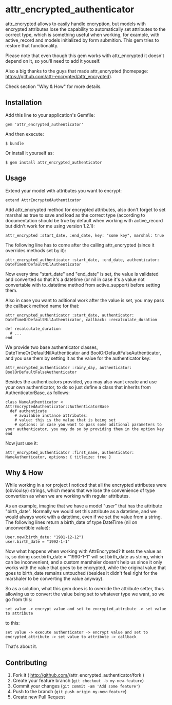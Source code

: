 # attr_encrypted_authenticator

attr_encrypted allows to easily handle encryption, but models with encrypted attributes lose the capability to automatically set attributes to the correct type, which is something useful when working, for example, with active_record and models initialized by form submition. This gem tries to restore that functionality.

Please note that even though this gem works with attr_encrypted it doesn't depend on it, so you'll need to add it youself.

Also a big thanks to the guys that made attr_encrypted (homepage: https://github.com/attr-encrypted/attr_encrypted).

Check section "Why & How" for more details.

## Installation

Add this line to your application's Gemfile:

    gem 'attr_encrypted_authenticator'

And then execute:

    $ bundle

Or install it yourself as:

    $ gem install attr_encrypted_authenticator

## Usage

Extend your model with attributes you want to encrypt:

    extend AttrEncryptedAuthenticator

Add attr_encrypted method for encrypted attributes, also don't forget to set marshal as true to save and load as the correct type (according to documentation should be true by default when working with active_record but didn't work for me using version 1.2.1):

    attr_encrypted :start_date, :end_date, key: "some key", marshal: true

The following line has to come after the calling attr_encrypted (since it overrides methods set by it):

    attr_encrypted_authenticator :start_date, :end_date, authenticator: DateTimeOrDefaultNilAuthenticator

Now every time "start_date" and "end_date" is set, the value is validated and converted so that it's a datetime (or nil in case it's a value not convertable with to_datetime method from active_support) before setting them.

Also in case you want to aditional work after the value is set, you may pass the callback method name for that:

    attr_encrypted_authenticator :start_date, authenticator: DateTimeOrDefaultNilAuthenticator, callback: :recalculate_duration

    def recalculate_duration
      # ...
    end

We provide two base authenticator classes, DateTimeOrDefaultNilAuthenticator and BoolOrDefaultFalseAuthenticator, and you use them by setting it as the value for the authenticator key:

    attr_encrypted_authenticator :rainy_day, authenticator: BoolOrDefaultFalseAuthenticator

Besides the authenticators provided, you may also want create and use your own authenticator, to do so just define a class that inherits from AuthenticatorBase, as follows:

    class NameAuthenticator < AttrEncryptedAuthenticator::AuthenticatorBase
      def authenticate
        # available instance attributes:
        # value: this is the value that is being set
        # options: in case you want to pass some aditional parameters to your authenticator, you may do so by providing them in the option key
    end

Now just use it:

    attr_encrypted_authenticator :first_name, authenticator: NameAuthenticator, options: { titleize: true }

## Why & How

While working in a ror project I noticed that all the encrypted attributes were (obvioulsy) strings, which means that we lose the convenience of type convertion as when we are working with regular attributes.

As an example, imagine that we have a model "user" that has the attribute "birth_date". Normally we would set this attribute as a datetime, and we would always work with a datetime, even if we set the value from a string. The following lines return a birth_date of type DateTime (nil on unconvertible value):

    User.new(birth_date: "1981-12-12")
    user.birth_date = "1992-1-1"

Now what happens when working with AttrEncrypted? It sets the value as is, so doing user.birth_date = "1990-1-1" will set birth_date as string, which can be inconvenient, and a custom marshaler doesn't help us since it only works with the value that goes to be encrypted, while the original value that goes to birth_date remains untouched (besides it didn't feel right for the marshaler to be converting the value anyway).

So as a solution, what this gem does is to override the attribute setter, thus allowing us to convert the value being set to whatever type we want, so we go from this:

    set value -> encrypt value and set to encrypted_attribute -> set value to attribute

to this:

    set value -> execute authenticator -> encrypt value and set to encrypted_attribute -> set value to attribute -> callback

That's about it.

## Contributing

1. Fork it ( http://github.com/<my-github-username>/attr_encrypted_authenticator/fork )
2. Create your feature branch (`git checkout -b my-new-feature`)
3. Commit your changes (`git commit -am 'Add some feature'`)
4. Push to the branch (`git push origin my-new-feature`)
5. Create new Pull Request
